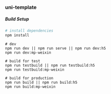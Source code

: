 ### uni-template

##### Build Setup

``` bash
# install dependencies
npm install
```
```
# dev
npm run dev || npm run serve || npm run dev:h5
npm run dev:mp-weixin
``` 
```
# build for test
npm run testbuild || npm run testbuild:h5
npm run testbuild:mp-weixin
``` 
``` 
# build for production
npm run build || npm run build:h5
npm run build:mp-weixin
```
